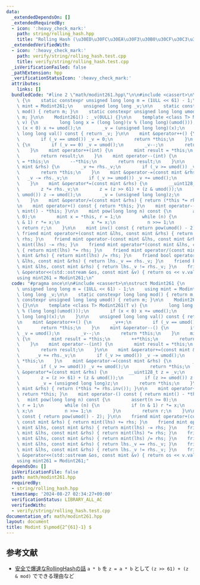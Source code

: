 ```yaml
---
data:
  _extendedDependsOn: []
  _extendedRequiredBy:
  - icon: ':heavy_check_mark:'
    path: string/rolling_hash.hpp
    title: "Rolling Hash (\u30ED\u30FC\u30EA\u30F3\u30B0\u30CF\u30C3\u30B7\u30E5)"
  _extendedVerifiedWith:
  - icon: ':heavy_check_mark:'
    path: verify/string/rolling_hash.test.cpp
    title: verify/string/rolling_hash.test.cpp
  _isVerificationFailed: false
  _pathExtension: hpp
  _verificationStatusIcon: ':heavy_check_mark:'
  attributes:
    links: []
  bundledCode: "#line 2 \"math/modint261.hpp\"\n\n#include <cassert>\n\nstruct Modint261\
    \ {\n    static constexpr unsigned long long m = (1ULL << 61) - 1;\n    using\
    \ mint = Modint261;\n    unsigned long long _v;\n\n    static constexpr long long\
    \ mod() { return m; }\n    static constexpr unsigned long long umod() { return\
    \ m; }\n\n    Modint261() : _v(0ULL) {}\n\n    template <class T> Modint261(T\
    \ v) {\n        long long x = (long long)(v % (long long)(umod()));\n        if\
    \ (x < 0) x += umod();\n        _v = (unsigned long long)(x);\n    }\n\n    unsigned\
    \ long long val() const { return _v; }\n\n    mint &operator++() {\n        _v++;\n\
    \        if (_v == umod()) _v = 0;\n        return *this;\n    }\n    mint &operator--()\
    \ {\n        if (_v == 0) _v = umod();\n        _v--;\n        return *this;\n\
    \    }\n    mint operator++(int) {\n        mint result = *this;\n        ++*this;\n\
    \        return result;\n    }\n    mint operator--(int) {\n        mint result\
    \ = *this;\n        --*this;\n        return result;\n    }\n\n    mint &operator+=(const\
    \ mint &rhs) {\n        _v += rhs._v;\n        if (_v >= umod()) _v -= umod();\n\
    \        return *this;\n    }\n    mint &operator-=(const mint &rhs) {\n     \
    \   _v -= rhs._v;\n        if (_v >= umod()) _v += umod();\n        return *this;\n\
    \    }\n    mint &operator*=(const mint &rhs) {\n        __uint128_t z = _v;\n\
    \        z *= rhs._v;\n        z = (z >> 61) + (z & umod());\n        if (z >=\
    \ umod()) z -= umod();\n        _v = (unsigned long long)z;\n        return *this;\n\
    \    }\n    mint &operator/=(const mint &rhs) { return (*this *= rhs.inv()); }\n\
    \n    mint operator+() const { return *this; }\n    mint operator-() const { return\
    \ mint() - *this; }\n\n    mint pow(long long n) const {\n        assert(n >=\
    \ 0);\n        mint x = *this, r = 1;\n        while (n) {\n            if (n\
    \ & 1) r *= x;\n            x *= x;\n            n >>= 1;\n        }\n       \
    \ return r;\n    }\n\n    mint inv() const { return pow(umod() - 2); }\n\n   \
    \ friend mint operator+(const mint &lhs, const mint &rhs) { return mint(lhs) +=\
    \ rhs; }\n    friend mint operator-(const mint &lhs, const mint &rhs) { return\
    \ mint(lhs) -= rhs; }\n    friend mint operator*(const mint &lhs, const mint &rhs)\
    \ { return mint(lhs) *= rhs; }\n    friend mint operator/(const mint &lhs, const\
    \ mint &rhs) { return mint(lhs) /= rhs; }\n    friend bool operator==(const mint\
    \ &lhs, const mint &rhs) { return lhs._v == rhs._v; }\n    friend bool operator!=(const\
    \ mint &lhs, const mint &rhs) { return lhs._v != rhs._v; }\n    friend std::ostream\
    \ &operator<<(std::ostream &os, const mint &v) { return os << v.val(); }\n};\n\
    using mint261 = Modint261;\n"
  code: "#pragma once\n\n#include <cassert>\n\nstruct Modint261 {\n    static constexpr\
    \ unsigned long long m = (1ULL << 61) - 1;\n    using mint = Modint261;\n    unsigned\
    \ long long _v;\n\n    static constexpr long long mod() { return m; }\n    static\
    \ constexpr unsigned long long umod() { return m; }\n\n    Modint261() : _v(0ULL)\
    \ {}\n\n    template <class T> Modint261(T v) {\n        long long x = (long long)(v\
    \ % (long long)(umod()));\n        if (x < 0) x += umod();\n        _v = (unsigned\
    \ long long)(x);\n    }\n\n    unsigned long long val() const { return _v; }\n\
    \n    mint &operator++() {\n        _v++;\n        if (_v == umod()) _v = 0;\n\
    \        return *this;\n    }\n    mint &operator--() {\n        if (_v == 0)\
    \ _v = umod();\n        _v--;\n        return *this;\n    }\n    mint operator++(int)\
    \ {\n        mint result = *this;\n        ++*this;\n        return result;\n\
    \    }\n    mint operator--(int) {\n        mint result = *this;\n        --*this;\n\
    \        return result;\n    }\n\n    mint &operator+=(const mint &rhs) {\n  \
    \      _v += rhs._v;\n        if (_v >= umod()) _v -= umod();\n        return\
    \ *this;\n    }\n    mint &operator-=(const mint &rhs) {\n        _v -= rhs._v;\n\
    \        if (_v >= umod()) _v += umod();\n        return *this;\n    }\n    mint\
    \ &operator*=(const mint &rhs) {\n        __uint128_t z = _v;\n        z *= rhs._v;\n\
    \        z = (z >> 61) + (z & umod());\n        if (z >= umod()) z -= umod();\n\
    \        _v = (unsigned long long)z;\n        return *this;\n    }\n    mint &operator/=(const\
    \ mint &rhs) { return (*this *= rhs.inv()); }\n\n    mint operator+() const {\
    \ return *this; }\n    mint operator-() const { return mint() - *this; }\n\n \
    \   mint pow(long long n) const {\n        assert(n >= 0);\n        mint x = *this,\
    \ r = 1;\n        while (n) {\n            if (n & 1) r *= x;\n            x *=\
    \ x;\n            n >>= 1;\n        }\n        return r;\n    }\n\n    mint inv()\
    \ const { return pow(umod() - 2); }\n\n    friend mint operator+(const mint &lhs,\
    \ const mint &rhs) { return mint(lhs) += rhs; }\n    friend mint operator-(const\
    \ mint &lhs, const mint &rhs) { return mint(lhs) -= rhs; }\n    friend mint operator*(const\
    \ mint &lhs, const mint &rhs) { return mint(lhs) *= rhs; }\n    friend mint operator/(const\
    \ mint &lhs, const mint &rhs) { return mint(lhs) /= rhs; }\n    friend bool operator==(const\
    \ mint &lhs, const mint &rhs) { return lhs._v == rhs._v; }\n    friend bool operator!=(const\
    \ mint &lhs, const mint &rhs) { return lhs._v != rhs._v; }\n    friend std::ostream\
    \ &operator<<(std::ostream &os, const mint &v) { return os << v.val(); }\n};\n\
    using mint261 = Modint261;"
  dependsOn: []
  isVerificationFile: false
  path: math/modint261.hpp
  requiredBy:
  - string/rolling_hash.hpp
  timestamp: '2024-08-27 02:34:27+09:00'
  verificationStatus: LIBRARY_ALL_AC
  verifiedWith:
  - verify/string/rolling_hash.test.cpp
documentation_of: math/modint261.hpp
layout: document
title: Modint $\pmod{2^{61}-1} $
---
```


## 参考文献
- [安全で爆速なRollingHashの話](https://qiita.com/keymoon/items/11fac5627672a6d6a9f6) `a * b` を `z = a * b` として `(z >> 61) + (z & mod)` でできる理由など
